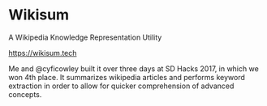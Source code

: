 # Wikisum
A Wikipedia Knowledge Representation Utility

https://wikisum.tech

Me and @cyficowley built it over three days at SD Hacks 2017,
in which we won 4th place. It summarizes wikipedia articles and 
performs keyword extraction in order to allow for quicker comprehension 
of advanced concepts.
